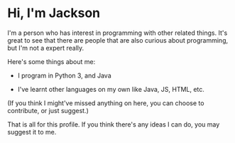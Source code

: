 # Hi, I'm Jackson

I'm a person who has interest in programming with other related things. It's great to see that there are people that are also curious about programming, but I'm not a expert really.

Here's some things about me:

- I program in Python 3, and Java

- I've learnt other languages on my own like Java, JS, HTML, etc.

(If you think I might've missed anything on here, you can choose to contribute, or just suggest.)

That is all for this profile. If you think there's any ideas I can do, you may suggest it to me.
